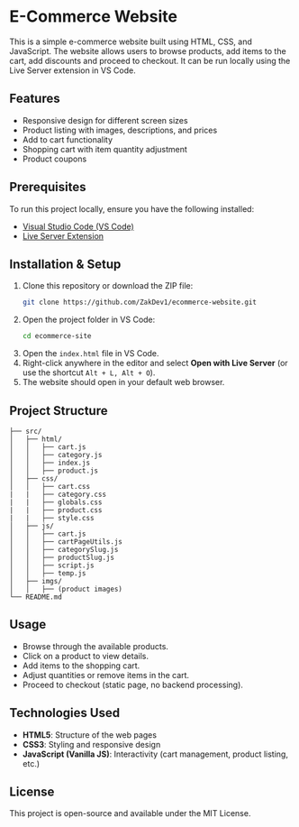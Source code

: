 # E-Commerce Website

This is a simple e-commerce website built using HTML, CSS, and JavaScript. The website allows users to browse products, add items to the cart, add discounts and proceed to checkout. It can be run locally using the Live Server extension in VS Code.

## Features
- Responsive design for different screen sizes
- Product listing with images, descriptions, and prices
- Add to cart functionality
- Shopping cart with item quantity adjustment
- Product coupons

## Prerequisites
To run this project locally, ensure you have the following installed:
- [Visual Studio Code (VS Code)](https://code.visualstudio.com/)
- [Live Server Extension](https://marketplace.visualstudio.com/items?itemName=ritwickdey.LiveServer)

## Installation & Setup
1. Clone this repository or download the ZIP file:
   ```sh
   git clone https://github.com/ZakDev1/ecommerce-website.git
   ```
2. Open the project folder in VS Code:
   ```sh
   cd ecommerce-site
   ```
3. Open the `index.html` file in VS Code.
4. Right-click anywhere in the editor and select **Open with Live Server** (or use the shortcut `Alt + L, Alt + O`).
5. The website should open in your default web browser.

## Project Structure
```
├── src/
│   ├── html/
│   │   ├── cart.js
│   │   ├── category.js
│   │   ├── index.js
│   │   ├── product.js
│   ├── css/
│   │   ├── cart.css
|   |   ├── category.css
|   |   ├── globals.css
|   |   ├── product.css
|   |   ├── style.css
│   ├── js/
│   │   ├── cart.js
│   │   ├── cartPageUtils.js
│   │   ├── categorySlug.js
│   │   ├── productSlug.js
│   │   ├── script.js
│   │   ├── temp.js
│   ├── imgs/
│   │   ├── (product images)
└── README.md
```

## Usage
- Browse through the available products.
- Click on a product to view details.
- Add items to the shopping cart.
- Adjust quantities or remove items in the cart.
- Proceed to checkout (static page, no backend processing).

## Technologies Used
- **HTML5**: Structure of the web pages
- **CSS3**: Styling and responsive design
- **JavaScript (Vanilla JS)**: Interactivity (cart management, product listing, etc.)

## License
This project is open-source and available under the MIT License.